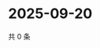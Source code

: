 # 2025-09-20

共 0 条

<!-- BEGIN ZHIHUVIDEO -->
<!-- 最后更新时间 Sat Sep 20 2025 12:13:17 GMT+0800 (China Standard Time) -->

<!-- END ZHIHUVIDEO -->
